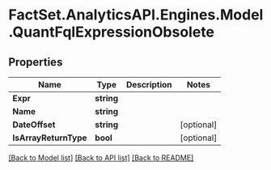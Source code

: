 # FactSet.AnalyticsAPI.Engines.Model.QuantFqlExpressionObsolete

## Properties

Name | Type | Description | Notes
------------ | ------------- | ------------- | -------------
**Expr** | **string** |  | 
**Name** | **string** |  | 
**DateOffset** | **string** |  | [optional] 
**IsArrayReturnType** | **bool** |  | [optional] 

[[Back to Model list]](../README.md#documentation-for-models) [[Back to API list]](../README.md#documentation-for-api-endpoints) [[Back to README]](../README.md)

